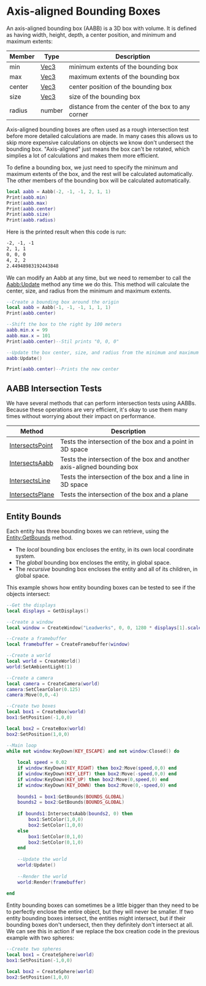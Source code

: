 # Axis-aligned Bounding Boxes

An axis-aligned bounding box (AABB) is a 3D box with volume. It is defined as having width, height, depth, a center position, and minimum and maximum extents:

| Member | Type | Description |
|---|---|---|
| min | [Vec3](Vec3.md) | minimum extents of the bounding box |
| max | [Vec3](Vec3.md) | maximum extents of the bounding box |
| center | [Vec3](Vec3.md) | center position of the bounding box |
| size | [Vec3](Vec3.md) | size of the bounding box |
| radius | number | distance from the center of the box to any corner |

Axis-aligned bounding boxes are often used as a rough intersection test before more detailed calculations are made. In many cases this allows us to skip more expensive calculations on objects we know don't undersect the bounding box. "Axis-aligned" just means the box can't be rotated, which simplies a lot of calculations and makes them more efficient.

To define a bounding box, we just need to specify the minimum and maximum extents of the box, and the rest will be calculated automatically. The other members of the bounding box will be calculated automatically.

```lua
local aabb = Aabb(-2, -1, -1, 2, 1, 1)
Print(aabb.min)
Print(aabb.max)
Print(aabb.center)
Print(aabb.size)
Print(aabb.radius)
```

Here is the printed result when this code is run:

```txt
-2, -1, -1
2, 1, 1
0, 0, 0
4, 2, 2
2.44948983192443848
```

We can modify an Aabb at any time, but we need to remember to call the [Aabb:Update](Aabb_Update.md) method any time we do this. This method will calculate the center, size, and radius from the minimum and maximum extents.

```lua
--Create a bounding box around the origin
local aabb = Aabb(-1, -1, -1, 1, 1, 1)
Print(aabb.center)

--Shift the box to the right by 100 meters
aabb.min.x = 99
aabb.max.x = 101
Print(aabb.center)--Stil prints "0, 0, 0"

--Update the box center, size, and radius from the minimum and maximum extents
aabb:Update()

Print(aabb.center)--Prints the new center
```

## AABB Intersection Tests

We have several methods that can perform intersection tests using AABBs. Because these operations are very efficient, it's okay to use them many times without worrying about their impact on performance.

| Method | Description |
|---|---|
| [IntersectsPoint](Aabb_IntersectsPoint.md) | Tests the intersection of the box and a point in 3D space |
| [IntersectsAabb](Aabb_IntersectsAabb.md) | Tests the intersection of the box and another axis-aligned bounding box |
| [IntersectsLine](Aabb_IntersectsLine.md) | Tests the intersection of the box and a line in 3D space |
| [IntersectsPlane](Aabb_IntersectsPlane.md) | Tests the intersection of the box and a plane |

## Entity Bounds

Each entity has three bounding boxes we can retrieve, using the [Entity:GetBounds](Entity_GetBounds,md) method.

- The *local* bounding box encloses the entity, in its own local coordinate system.
- The *global* bounding box encloses the entity, in global space.
- The *recursive* bounding box encloses the entity and all of its children, in global space.

This example shows how entity bounding boxes can be tested to see if the objects intersect:

```lua
--Get the displays
local displays = GetDisplays()

--Create a window
local window = CreateWindow("Leadwerks", 0, 0, 1280 * displays[1].scale, 720 * displays[1].scale, displays[1], WINDOW_TITLEBAR | WINDOW_CENTER)

--Create a framebuffer
local framebuffer = CreateFramebuffer(window)

--Create a world
local world = CreateWorld()
world:SetAmbientLight(1)

--Create a camera
local camera = CreateCamera(world)
camera:SetClearColor(0.125)
camera:Move(0,0,-4)

--Create two boxes
local box1 = CreateBox(world)
box1:SetPosition(-1,0,0)

local box2 = CreateBox(world)
box2:SetPosition(1,0,0)

--Main loop
while not window:KeyDown(KEY_ESCAPE) and not window:Closed() do
	
	local speed = 0.02
	if window:KeyDown(KEY_RIGHT) then box2:Move(speed,0,0) end
	if window:KeyDown(KEY_LEFT) then box2:Move(-speed,0,0) end
	if window:KeyDown(KEY_UP) then box2:Move(0,speed,0) end
	if window:KeyDown(KEY_DOWN) then box2:Move(0,-speed,0) end
	
	bounds1 = box1:GetBounds(BOUNDS_GLOBAL)
	bounds2 = box2:GetBounds(BOUNDS_GLOBAL)
	
	if bounds1:IntersectsAabb(bounds2, 0) then
		box1:SetColor(1,0,0)
		box2:SetColor(1,0,0)
	else
		box1:SetColor(0,1,0)
		box2:SetColor(0,1,0)		
	end
	
    --Update the world
    world:Update()
	
    --Render the world
    world:Render(framebuffer)
	
end
```

Entity bounding boxes can sometimes be a little bigger than they need to be to perfectly enclose the entire object, but they will never be smaller. If two entity bounding boxes intersect, the entities might intersect, but if their bounding boxes don't undersect, then they definitely don't intersect at all. We can see this in action if we replace the box creation code in the previous example with two spheres:

```lua
--Create two spheres
local box1 = CreateSphere(world)
box1:SetPosition(-1,0,0)

local box2 = CreateSphere(world)
box2:SetPosition(1,0,0)
```
